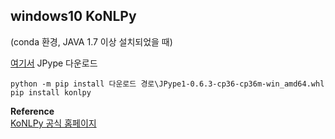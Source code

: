 ## windows10 KoNLPy  

(conda 환경, JAVA 1.7 이상 설치되었을 때)  

[여기서](https://www.lfd.uci.edu/~gohlke/pythonlibs/#jpype) JPype 다운로드  

    python -m pip install 다운로드 경로\JPype1-0.6.3-cp36-cp36m-win_amd64.whl  
    pip install konlpy  

**Reference**  
[KoNLPy 공식 홈페이지](http://konlpy.org/en/latest/#)  


<!--stackedit_data:
eyJoaXN0b3J5IjpbLTIwNjYyODQzMTJdfQ==
-->